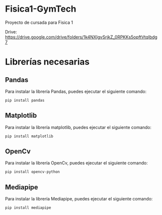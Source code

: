 # Fisica1-GymTech
 Proyecto de cursada para Fisica 1

 Drive: https://drive.google.com/drive/folders/1k4NXIgvSrjkZ_0RPKKs5opftVtqIbdg7

# Librerías necesarias

## Pandas

Para instalar la librería Pandas, puedes ejecutar el siguiente comando:

```bash
pip install pandas
```

## Matplotlib

Para instalar la librería matplotlib, puedes ejecutar el siguiente comando:

```bash
pip install matplotlib
```

## OpenCv

Para instalar la librería OpenCv, puedes ejecutar el siguiente comando:

```bash
pip install opencv-python
```

## Mediapipe

Para instalar la librería Mediapipe, puedes ejecutar el siguiente comando:

```bash
pip install mediapipe
```